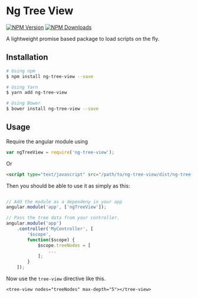 # Ng Tree View
[![NPM Version](https://img.shields.io/npm/v/ng-tree-view.svg?style=flat-square)](https://www.npmjs.com/package/ng-tree-view)
[![NPM Downloads](https://img.shields.io/npm/dt/ng-tree-view.svg?style=flat-square)](https://www.npmjs.com/package/ng-tree-view)

A lightweight promise based package to load scripts on the fly.

## Installation

```bash
# Using npm
$ npm install ng-tree-view --save

# Using Yarn
$ yarn add ng-tree-view

# Using Bower
$ bower install ng-tree-view --save
```

## Usage

Require the angular module using
```javascript
var ngTreeView = require('ng-tree-view'); 
```
Or
```html
<script type="text/javascript" src="/path/to/ng-tree-view/dist/ng-tree-view.min.js"></script>
```
Then you should be able to use it as simply as this:
```javascript

// Add the module as a dependeny in your app
angular.module('app', ['ngTreeView']);

// Pass the tree data from your controller.
angular.module('app')
    .controller('MyController', [
        '$scope', 
        function($scope) {
            $scope.treeNodes = [
                ...
            ];
        }
    ]);
```

Now use the `tree-view` directive like this.
```
<tree-view nodes="treeNodes" max-depth="5"></tree-view>
```